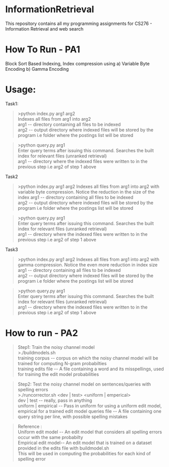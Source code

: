 InformationRetrieval
====================

This repository contains all my programming assignments for CS276 - Information Retrieval and web search

How To Run - PA1
===========

Block Sort Based Indexing, Index compression using a) Variable Byte Encoding b) Gamma Encoding

Usage:
======

Task1: 

> \>python index.py arg1 arg2  
Indexes all files from arg1 into arg2  
arg1 -- directory containing all files to be indexed  
arg2 -- output directory where indexed files will be stored by the program i.e folder where the postings list will be stored

> \>python query.py arg1  
Enter query terms after issuing this command. Searches the built index for relevant files (unranked retrieval)  
arg1 -- directory where the indexed files were written to in the previous step i.e arg2 of step 1 above  

Task2

> \>python index.py arg1 arg2
Indexes all files from arg1 into arg2 with variable byte compression. Notice the reduction in the size of the index
arg1 -- directory containing all files to be indexed  
arg2 -- output directory where indexed files will be stored by the program i.e folder where the postings list will be stored

> \>python query.py arg1  
Enter query terms after issuing this command. Searches the built index for relevant files (unranked retrieval)  
arg1 -- directory where the indexed files were written to in the previous step i.e arg2 of step 1 above  

Task3

> \>python index.py arg1 arg2
Indexes all files from arg1 into arg2 with gamma compression. Notice the even more reduction in index size
arg1 -- directory containing all files to be indexed  
arg2 -- output directory where indexed files will be stored by the program i.e folder where the postings list will be stored

> \>python query.py arg1  
Enter query terms after issuing this command. Searches the built index for relevant files (unranked retrieval)  
arg1 -- directory where the indexed files were written to in the previous step i.e arg2 of step 1 above  

How to run - PA2
=================

> Step1: Train the noisy channel model  
\>./buildmodels.sh <training corpus> <training edits file>  
training corpus     -- corpus on which the noisy channel model will be trained for computing N-gram probabilties  
training edits file -- A file containing a word and its misspellings, used for training the edit model probabilities  

> Step2: Test the noisy channel model on sentences/queries with spelling errors  
\>./runcorrector.sh <dev | test> <uniform | emperical> <queries file>  
dev | test          -- really, pass in anything  
uniform | empirical -- Pass in uniform for using a uniform edit model, empirical for a trained edit model
queries file        -- A file containing one query string per line, with possible spelling mistakes

> Reference :  
Uniform edit model  -- An edit model that considers all spelling errors occur with the same probabilty  
Empirical edit model-- An edit model that is trained on a dataset provided in the edits file with buildmodel.sh  
                       This will be used in computing the probabilities for each kind of spelling error  
                       
